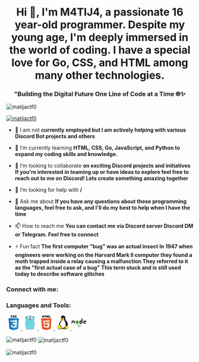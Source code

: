 <h1 align="center">Hi 👋, I'm M4TIJ4, a passionate 16 year-old programmer. Despite my young age, I'm deeply immersed in the world of coding. I have a special love for Go, CSS, and HTML among many other technologies.</h1>
<h3 align="center">"Building the Digital Future One Line of Code at a Time 🌐✨</h3>

<p align="left"> <img src="https://komarev.com/ghpvc/?username=matijactf0&label=Profile%20views&color=0e75b6&style=flat" alt="matijactf0" /> </p>

<p align="left"> <a href="https://github.com/ryo-ma/github-profile-trophy"><img src="https://github-profile-trophy.vercel.app/?username=matijactf0" alt="matijactf0" /></a> </p>

- 🔭 I am not **currently employed but I am actively helping with various Discord Bot projects and others**

- 🌱 I’m currently learning **HTML, CSS, Go, JavaScript, and Python to expand my coding skills and knowledge.**

- 👯 I’m looking to collaborate **on exciting Discord projects and initiatives If you're interested in teaming up or have ideas to explore feel free to reach out to me on Discord! Lets create something amazing together**

- 🤝 I’m looking for help with **/**

- 💬 Ask me about **If you have any questions about these programming languages, feel free to ask, and I'll do my best to help when I have the time**

- 📫 How to reach me **You can contact me via Discord server Discord DM or Telegram. Feel free to connect**

- ⚡ Fun fact **The first computer "bug" was an actual insect In 1947 when engineers were working on the Harvard Mark II computer they found a moth trapped inside a relay causing a malfunction They referred to it as the "first actual case of a bug" This term stuck and is still used today to describe software glitches**

<h3 align="left">Connect with me:</h3>
<p align="left">
</p>

<h3 align="left">Languages and Tools:</h3>
<p align="left"> <a href="https://www.w3schools.com/css/" target="_blank" rel="noreferrer"> <img src="https://raw.githubusercontent.com/devicons/devicon/master/icons/css3/css3-original-wordmark.svg" alt="css3" width="40" height="40"/> </a> <a href="https://golang.org" target="_blank" rel="noreferrer"> <img src="https://raw.githubusercontent.com/devicons/devicon/master/icons/go/go-original.svg" alt="go" width="40" height="40"/> </a> <a href="https://www.w3.org/html/" target="_blank" rel="noreferrer"> <img src="https://raw.githubusercontent.com/devicons/devicon/master/icons/html5/html5-original-wordmark.svg" alt="html5" width="40" height="40"/> </a> <a href="https://www.linux.org/" target="_blank" rel="noreferrer"> <img src="https://raw.githubusercontent.com/devicons/devicon/master/icons/linux/linux-original.svg" alt="linux" width="40" height="40"/> </a> <a href="https://nodejs.org" target="_blank" rel="noreferrer"> <img src="https://raw.githubusercontent.com/devicons/devicon/master/icons/nodejs/nodejs-original-wordmark.svg" alt="nodejs" width="40" height="40"/> </a> </p>

<p><img align="left" src="https://github-readme-stats.vercel.app/api/top-langs?username=matijactf0&show_icons=true&locale=en&layout=compact" alt="matijactf0" /></p>

<p>&nbsp;<img align="center" src="https://github-readme-stats.vercel.app/api?username=matijactf0&show_icons=true&locale=en" alt="matijactf0" /></p>

<p><img align="center" src="https://github-readme-streak-stats.herokuapp.com/?user=matijactf0&" alt="matijactf0" /></p>

